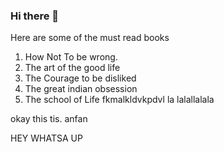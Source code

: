 ### Hi there 👋

<!--
**renu-bamba/renu-bamba** is a ✨ _special_ ✨ repository because its `README.md` (this file) appears on your GitHub profile.

Here are some ideas to get you started:

- 🔭 I’m currently working on ...
- 🌱 I’m currently learning ...
- 👯 I’m looking to collaborate on ...
- 🤔 I’m looking for help with ...
- 💬 Ask me about ...
- 📫 How to reach me: ... 
hey whatever yeah again this is whatever
-->


Here are some of the must read books

1) How Not To be wrong.
2) The art of the good life
3) The Courage to be disliked
4) The great indian obsession
5) The school of Life
fkmalkldvkpdvl la lalallalala


okay this tis. anfan

HEY WHATSA UP 
